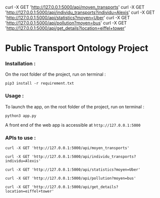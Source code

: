 curl -X GET 'http://127.0.0.1:5000/api/moyen_transports'
curl -X GET 'http://127.0.0.1:5000/api/individu_transports?individu=Alexis'
curl -X GET 'http://127.0.0.1:5000/api/statistics?moyen=Uber'
curl -X GET 'http://127.0.0.1:5000/api/pollution?moyen=bus'
curl -X GET 'http://127.0.0.1:5000/api/get_details?location=eiffel+tower'

# Public Transport Ontology Project

### Installation :

On the root folder of the project, run on terminal :

```
pip3 install -r requirement.txt
```

### Usage :

To launch the app, on the root folder of the project, run on terminal :

```
python3 app.py
```

A front end of the web app is accessible at `http://127.0.0.1:5000`

### APIs to use :

```
curl -X GET 'http://127.0.0.1:5000/api/moyen_transports'
```


```
curl -X GET 'http://127.0.0.1:5000/api/individu_transports?individu=Alexis'
```


```
curl -X GET 'http://127.0.0.1:5000/api/statistics?moyen=Uber'
```


```
curl -X GET 'http://127.0.0.1:5000/api/pollution?moyen=bus'
```


```
curl -X GET 'http://127.0.0.1:5000/api/get_details?location=eiffel+tower'
```
